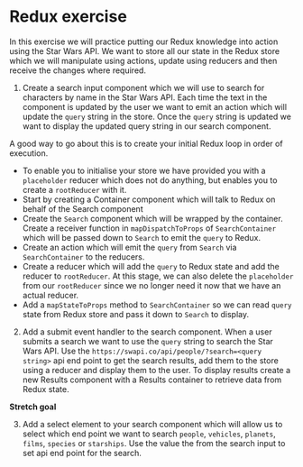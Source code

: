 # Redux exercise

In this exercise we will practice putting our Redux knowledge into action using the Star Wars API. We want to store all our state in the Redux store which we will manipulate using actions, update using reducers and then receive the changes where required.

1. Create a search input component which we will use to search for characters by name in the Star Wars API. Each time the text in the component is updated by the user we want to emit an action which will update the `query` string in the store. Once the `query` string is updated we want to display the updated query string in our search component.

A good way to go about this is to create your initial Redux loop in order of execution.

- To enable you to initialise your store we have provided you with a `placeholder` reducer which does not do anything, but enables you to create a `rootReducer` with it.
- Start by creating a Container component which will talk to Redux on behalf of the Search component
- Create the `Search` component which will be wrapped by the container. Create a receiver function in `mapDispatchToProps` of `SearchContainer` which will be passed down to `Search` to emit the `query` to Redux.
- Create an action which will emit the `query` from `Search` via `SearchContainer` to the reducers.
- Create a reducer which will add the `query` to Redux state and add the reducer to `rootReducer`. At this stage, we can also delete the `placeholder` from our `rootReducer` since we no longer need it now that we have an actual reducer.
- Add a `mapStateToProps` method to `SearchContainer` so we can read `query` state from Redux store and pass it down to `Search` to display.


2. Add a submit event handler to the search component. When a user submits a search we want to use the `query` string to search the Star Wars API. Use the `https://swapi.co/api/people/?search=<query string>` api end point to get the search results, add them to the store using a reducer and display them to the user. To display results create a new Results component with a Results container to retrieve data from Redux state. 

**Stretch goal**

3. Add a select element to your search component which will allow us to select which end point we want to search `people`, `vehicles`, `planets`, `films`, `species` or `starships`. Use the value the from the search input to set api end point for the search.
